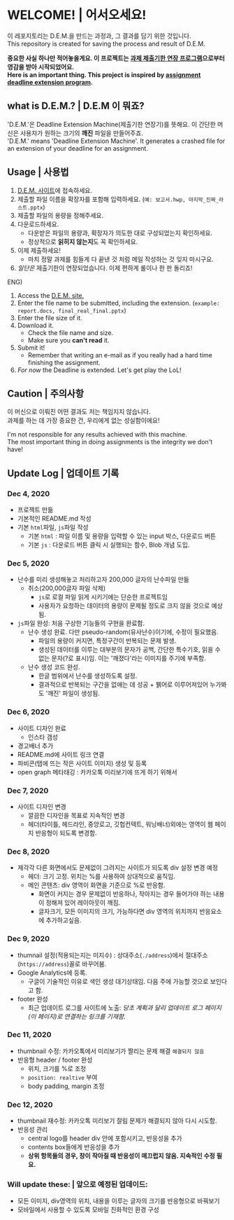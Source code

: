 # WELCOME! | 어서오세요!
이 레포지토리는 D.E.M.을 만드는 과정과, 그 결과를 담기 위한 것입니다.  
This repository is created for saving the process and result of D.E.M.  
  
**중요한 사실 하나만 적어놓을게요. 이 프로젝트는 [과제 제출기한 연장 프로그램](http://homework.lkl.kr/)으로부터 영감을 받아 시작되었어요.**  
**Here is an important thing. This project is inspired by [assignment deadline extension program](http://homework.lkl.kr/).**

## what is D.E.M.? | D.E.M 이 뭐죠?
'D.E.M.'은 Deadline Extension Machine(제출기한 연장기)를 뜻해요. 이 간단한 머신은 사용자가 원하는 크기의 **깨진** 파일을 만들어주죠.  
'D.E.M.' means 'Deadline Extension Machine'. It generates a crashed file for an extension of your deadline for an assignment.

## Usage | 사용법
1. [D.E.M. 사이트](https://hajun-myoung.github.io/project-dem/)에 접속하세요.
1. 제출할 파일 이름을 확장자를 포함해 입력하세요. (`예: 보고서.hwp, 마지막_진짜_라스트.pptx`)
1. 제출할 파일의 용량을 정해주세요.
1. 다운로드하세요.
    - 다운받은 파일의 용량과, 확장자가 의도한 대로 구성되었는지 확인하세요.
    - 정상적으로 **읽히지 않는지**도 꼭 확인하세요.
1. 이제 제출하세요!
    - 마치 정말 과제를 힘들게 다 끝낸 것 처럼 메일 작성하는 것 잊지 마시구요.
1. *일단은* 제출기한이 연장되었습니다. 이제 편하게 롤이나 한 판 돌리죠!

ENG)  
1. Access the [D.E.M. site.](https://hajun-myoung.github.io/project-dem/)
1. Enter the file name to be submitted, including the extension. (`example: report.docs, final_real_final.pptx`)
1. Enter the file size of it.
1. Download it.
    - Check the file name and size.
    - Make sure you **can't read** it.
1. Submit it!
    - Remember that writing an e-mail as if you really had a hard time finishing the assignment.
1. *For now* the Deadline is extended. Let's get play the LoL! 

## Caution | 주의사항
이 머신으로 이뤄진 어떤 결과도 저는 책임지지 않습니다.  
과제를 하는 데 가장 중요한 건, 우리에게 없는 성실함이에요!  
  
I'm not responsible for any results achieved with this machine.  
The most important thing in doing assignments is the integrity we don't have!


## Update Log | 업데이트 기록
### Dec 4, 2020
- 프로젝트 만듦
- 기본적인 README.md 작성
- 기본 `html`파일, `js`파일 작성
    - 기본 `html` : 파일 이름 및 용량을 입력할 수 있는 input 박스, 다운로드 버튼
    - 기본 `js` : 다운로드 버튼 클릭 시 실행되는 함수, Blob 개념 도입.

### Dec 5, 2020
- 난수를 미리 생성해놓고 처리하고자 200,000 글자의 난수파일 만듦
    - 취소(200,000글자 파일 삭제)
        - `js`로 로컬 파일 읽게 시키기에는 단순한 프로젝트임
        - 사용자가 요청하는 데이터의 용량이 문제될 정도로 크지 않을 것으로 예상됨.
- `js`파일 완성: 처음 구상한 기능들의 구현을 완료함.
    - 난수 생성 완료. 다만 pseudo-random(유사난수)이기에, 수정이 필요했음.
        - 파일의 용량이 커지면, 특정구간이 반복되는 문제 발생.
        - 생성된 데이터를 이루는 대부분의 문자가 공백, 간단한 특수기호, 읽을 수 없는 문자(?로 표시)임. 이는 '깨졌다'라는 이미지를 주기에 부족함.
    - 난수 생성 코드 완성.
        - 한글 범위에서 난수를 생성하도록 설정.
        - 결과적으로 반복되는 구간을 없애는 데 성공 + 뷁어로 이루어져있어 누가봐도 '깨진' 파일이 생성됨.

### Dec 6, 2020
- 사이트 디자인 완료
    - 인스타 갬성
- 경고배너 추가
- README.md에 사이트 링크 연결
- 파비콘(탭에 뜨는 작은 사이트 이미지) 생성 및 등록
- open graph 메타태깅 : 카카오톡 미리보기에 뜨게 하기 위해서

### Dec 7, 2020
- 사이트 디자인 변경
    - 깔끔한 디자인을 목표로 지속적인 변경
    - 헤더(타이틀, 헤드라인, 중앙로고, 깃헙컨텍트, 워닝배너)외에는 영역이 웹 페이지 반응형이 되도록 변경함.

### Dec 8, 2020
- 제각각 다른 화면에서도 문제없이 그려지는 사이트가 되도록 div 설정 변경 예정
    - 헤더: 크기 고정. 위치는 %를 사용하여 상대적으로 움직임.
    - 메인 콘텐츠: div 영역이 화면을 기준으로 %로 반응함.
        - 화면이 커지는 경우 문제없이 반응하나, 작아지는 경우 들어가야 하는 내용이 정해져 있어 레이아웃이 깨짐.
        - 글자크기, 모든 이미지의 크기, 가능하다면 div 영역의 위치까지 반응요소에 추가하고싶음.

### Dec 9, 2020
- thumnail 설정(적용되는지는 미지수) : 상대주소(`./address`)에서 절대주소(`https://address`)꼴로 바꾸어봄.
- Google Analytics에 등록.
    - 구글이 기술적인 이유로 색인 생성 대기상태임. 다음 주에 가능할 것으로 보인다고 함.
- footer 완성
    - 최근 업데이트 로그를 사이트에 노출: *당초 계획과 달리 업데이트 로그 페이지(이 페이지)로 연결하는 링크를 기재함.*

### Dec 11, 2020
- thumbnail 수정: 카카오톡에서 미리보기가 짤리는 문제 해결 `해결되지 않음`
- 반응형 header / footer 완성
    - 위치, 크기를 %로 조정
    - `position: realtive` 부여
    - body padding, margin 조정

### Dec 12, 2020
- thumbnail 재수정: 카카오톡 미리보기 잘림 문제가 해결되지 않아 다시 시도함.
- 반응성 관리
    - central logo를 header div 안에 포함시키고, 반응성을 추가
    - contents box들에게 반응성을 추가
    - **상위 항목들의 경우, 창이 작아질 때 반응성이 매끄럽지 않음. 지속적인 수정 필요.**

### Will update these: | 앞으로 예정된 업데이드:
- 모든 이미지, div영역의 위치, 내용을 이루는 글자의 크기를 반응형으로 바꿔보기
- 모바일에서 사용할 수 있도록 모바일 친화적인 환경 구성